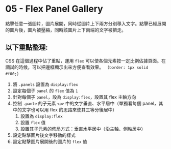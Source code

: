 # 05 - Flex Panel Gallery
點擊任意一張圖片，圖片展開，同時從圖片上下兩方分別移入文字。點擊已經展開的圖片後，圖片被壓縮，同時該圖片上下兩端的文字被擠走。

## 以下重點整理:

CSS 在這個過程中佔了重點，運用 `flex` 可以使各個元素按一定比例佔據頁面。在調試的時候，可以把邊框顯示出來方便查看效果。 （`border: 1px solid #f00;`）

1. 將 `.panels` 設置為 `display:flex`
2. 設定每個子 `panel` 的 `flex` 值為 `1`
3. 針對每個子 `panel`，設為 `display:flex`，設置其 flex 主軸方向
4. 控制 `.panle` 的子元素 `<p>` 中的文字垂直、水平居中（單獨看每個 panel，其中的文字也可以用 flex 的思路來使其三等分後居中）
   1. 設置為 `display:flex`
   2. 設置 `flex` 值
   2. 設置其子元素的佈局方式：垂直水平居中（沿主軸、側軸居中）
4. 設定點擊圖片後文字移動的樣式
5. 設定點擊圖片展開後的圖片的 `flex` 值
